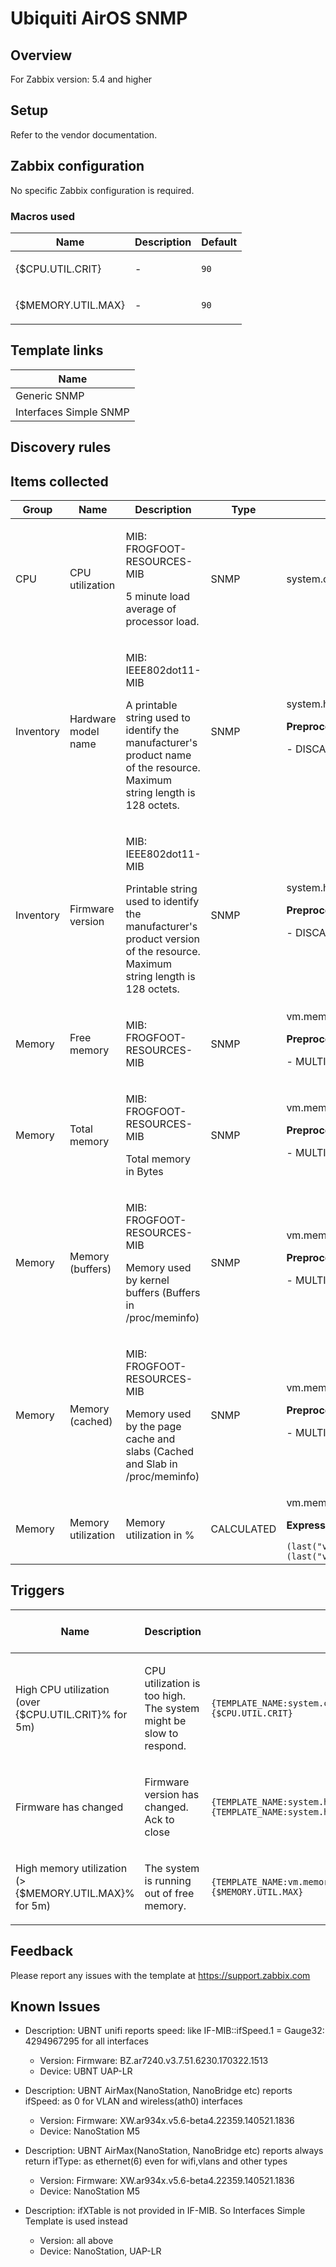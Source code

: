 
# Ubiquiti AirOS SNMP

## Overview

For Zabbix version: 5.4 and higher  

## Setup

Refer to the vendor documentation.

## Zabbix configuration

No specific Zabbix configuration is required.

### Macros used

| Name               | Description | Default |
|--------------------|-------------|---------|
| {$CPU.UTIL.CRIT}   | <p>-</p>    | `90`    |
| {$MEMORY.UTIL.MAX} | <p>-</p>    | `90`    |

## Template links

| Name                   |
|------------------------|
| Generic SNMP           |
| Interfaces Simple SNMP |

## Discovery rules


## Items collected

| Group     | Name                | Description                                                                                                                                                   | Type       | Key and additional info                                                                                                                                                                                                                                   |
|-----------|---------------------|---------------------------------------------------------------------------------------------------------------------------------------------------------------|------------|-----------------------------------------------------------------------------------------------------------------------------------------------------------------------------------------------------------------------------------------------------------|
| CPU       | CPU utilization     | <p>MIB: FROGFOOT-RESOURCES-MIB</p><p>5 minute load average of processor load.</p>                                                                             | SNMP       | system.cpu.util[loadValue.2]                                                                                                                                                                                                                              |
| Inventory | Hardware model name | <p>MIB: IEEE802dot11-MIB</p><p>A printable string used to identify the manufacturer's product name of the resource. Maximum string length is 128 octets.</p>  | SNMP       | system.hw.model<p>**Preprocessing**:</p><p>- DISCARD_UNCHANGED_HEARTBEAT: `1d`</p>                                                                                                                                                                        |
| Inventory | Firmware version    | <p>MIB: IEEE802dot11-MIB</p><p>Printable string used to identify the manufacturer's product version of the resource. Maximum string length is 128 octets.</p> | SNMP       | system.hw.firmware<p>**Preprocessing**:</p><p>- DISCARD_UNCHANGED_HEARTBEAT: `1d`</p>                                                                                                                                                                     |
| Memory    | Free memory         | <p>MIB: FROGFOOT-RESOURCES-MIB</p>                                                                                                                            | SNMP       | vm.memory.free[memFree.0]<p>**Preprocessing**:</p><p>- MULTIPLIER: `1024`</p>                                                                                                                                                                             |
| Memory    | Total memory        | <p>MIB: FROGFOOT-RESOURCES-MIB</p><p>Total memory in Bytes</p>                                                                                                | SNMP       | vm.memory.total[memTotal.0]<p>**Preprocessing**:</p><p>- MULTIPLIER: `1024`</p>                                                                                                                                                                           |
| Memory    | Memory (buffers)    | <p>MIB: FROGFOOT-RESOURCES-MIB</p><p>Memory used by kernel buffers (Buffers in /proc/meminfo)</p>                                                             | SNMP       | vm.memory.buffers[memBuffer.0]<p>**Preprocessing**:</p><p>- MULTIPLIER: `1024`</p>                                                                                                                                                                        |
| Memory    | Memory (cached)     | <p>MIB: FROGFOOT-RESOURCES-MIB</p><p>Memory used by the page cache and slabs (Cached and Slab in /proc/meminfo)</p>                                           | SNMP       | vm.memory.cached[memCache.0]<p>**Preprocessing**:</p><p>- MULTIPLIER: `1024`</p>                                                                                                                                                                          |
| Memory    | Memory utilization  | <p>Memory utilization in %</p>                                                                                                                                | CALCULATED | vm.memory.util[memoryUsedPercentage]<p>**Expression**:</p>`(last("vm.memory.total[memTotal.0]")-(last("vm.memory.free[memFree.0]")+last("vm.memory.buffers[memBuffer.0]")+last("vm.memory.cached[memCache.0]")))/last("vm.memory.total[memTotal.0]")*100` |

## Triggers

| Name                                                  | Description                                                              | Expression                                                                                      | Severity | Dependencies and additional info |
|-------------------------------------------------------|--------------------------------------------------------------------------|-------------------------------------------------------------------------------------------------|----------|----------------------------------|
| High CPU utilization (over {$CPU.UTIL.CRIT}% for 5m)  | <p>CPU utilization is too high. The system might be slow to respond.</p> | `{TEMPLATE_NAME:system.cpu.util[loadValue.2].min(5m)}>{$CPU.UTIL.CRIT}`                         | WARNING  |                                  |
| Firmware has changed                                  | <p>Firmware version has changed. Ack to close</p>                        | `{TEMPLATE_NAME:system.hw.firmware.diff()}=1 and {TEMPLATE_NAME:system.hw.firmware.strlen()}>0` | INFO     | <p>Manual close: YES</p>         |
| High memory utilization (>{$MEMORY.UTIL.MAX}% for 5m) | <p>The system is running out of free memory.</p>                         | `{TEMPLATE_NAME:vm.memory.util[memoryUsedPercentage].min(5m)}>{$MEMORY.UTIL.MAX}`               | AVERAGE  |                                  |

## Feedback

Please report any issues with the template at https://support.zabbix.com

## Known Issues

- Description: UBNT unifi reports speed: like IF-MIB::ifSpeed.1 = Gauge32: 4294967295 for all interfaces
  - Version: Firmware: BZ.ar7240.v3.7.51.6230.170322.1513
  - Device: UBNT UAP-LR

- Description: UBNT AirMax(NanoStation, NanoBridge etc) reports ifSpeed: as 0 for VLAN and wireless(ath0) interfaces
  - Version: Firmware: XW.ar934x.v5.6-beta4.22359.140521.1836
  - Device: NanoStation M5

- Description: UBNT AirMax(NanoStation, NanoBridge etc) reports always return ifType: as ethernet(6) even for wifi,vlans and other types
  - Version: Firmware: XW.ar934x.v5.6-beta4.22359.140521.1836
  - Device: NanoStation M5

- Description: ifXTable is not provided in IF-MIB. So Interfaces Simple Template is used instead
  - Version: all above
  - Device: NanoStation, UAP-LR

